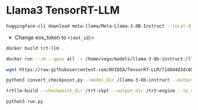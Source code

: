 # Llama3 TensorRT-LLM

```bash
huggingface-cli download meta-llama/Meta-Llama-3-8B-Instruct --local-dir /home/vega/models/llama-3-8b-instruct
```

* Change eos_token to `<|eot_id|>`

```bash
docker build trt-llm .
```

```bash
docker run --rm --gpus all -v /home/vega/models/llama-3-8b-instruct:/llama-3-8b-instruct --entrypoint /bin/bash -it trt-llm
```


```bash
wget https://raw.githubusercontent.com/NVIDIA/TensorRT-LLM/71d8d4d3dc655671f32535d6d2b60cab87f36e87/examples/llama/convert_checkpoint.py
```

```bash
python3 convert_checkpoint.py --model_dir /llama-3-8b-instruct --output_dir /trt-ckpt --tp_size 1 --dtype float16
```

```bash
trtllm-build --checkpoint_dir /trt-ckpt --output_dir /trt-engine --tp_size 1 --workers 1 --max_batch_size=1 --max_input_len=8000 --max_output_len=8000 --gemm_plugin=float16 --gpt_attention_plugin=float16
```

```bash
python3 run.py
```

